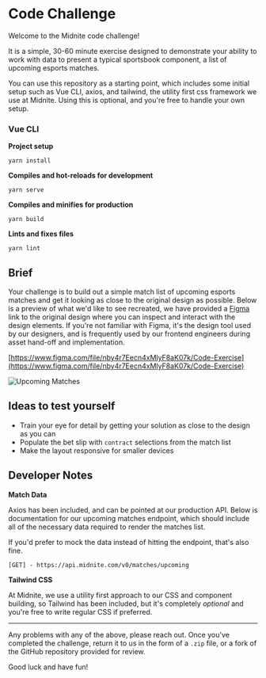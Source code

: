 # Code Challenge
Welcome to the Midnite code challenge!

It is a simple, 30-60 minute exercise designed to demonstrate your ability to work with data to present a typical sportsbook component, a list of upcoming esports matches.

You can use this repository as a starting point, which includes some initial setup such as Vue CLI, axios, and tailwind, the utility first css framework we use at Midnite. Using this is optional, and you're free to handle your own setup.

### Vue CLI

**Project setup**
```
yarn install
```

**Compiles and hot-reloads for development**
```
yarn serve
```

**Compiles and minifies for production**
```
yarn build
```

**Lints and fixes files**
```
yarn lint
```


## Brief

Your challenge is to build out a simple match list of upcoming esports matches and get it looking as close to the original design as possible. Below is a preview of what we'd like to see recreated, we have provided a [Figma](https://figma.com/) link to the original design where you can inspect and interact with the design elements. If you're not familiar with Figma, it's the design tool used by our designers, and is frequently used by our frontend engineers during asset hand-off and implementation.

[https://www.figma.com/file/nby4r7Eecn4xMlyF8aK07k/Code-Exercise](https://www.figma.com/file/nby4r7Eecn4xMlyF8aK07k/Code-Exercise)

![Upcoming Matches](https://firebasestorage.googleapis.com/v0/b/clover-f2488.appspot.com/o/document-images%2Ff4b3c7208d125ff56eaf4a60d6aac5dbcb46692f?alt=media&token=b65812a3-3715-4d5e-8919-e4e615eed866)


## Ideas to test yourself

- Train your eye for detail by getting your solution as close to the design as you can
- Populate the bet slip with `contract` selections from the match list
- Make the layout responsive for smaller devices

## Developer Notes

**Match Data**

Axios has been included, and can be pointed at our production API. Below is documentation for our upcoming matches endpoint, which should include all of the necessary data required to render the matches list.

If you'd prefer to mock the data instead of hitting the endpoint, that's also fine.

`[GET] - https://api.midnite.com/v0/matches/upcoming`


**Tailwind CSS**

At Midnite, we use a utility first approach to our CSS and component building, so Tailwind has been included, but it's completely *optional* and you're free to write regular CSS if preferred.


---

Any problems with any of the above, please reach out. Once you've completed the challenge, return it to us in the form of a `.zip` file, or a fork of the GitHub repository provided for review.

Good luck and have fun!
